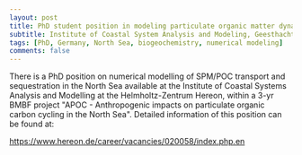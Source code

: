 ```yaml
---
layout: post
title: PhD student position in modeling particulate organic matter dynamics in the North Sea
subtitle: Institute of Coastal System Analysis and Modeling, Geesthacht, Germany
tags: [PhD, Germany, North Sea, biogeochemistry, numerical modeling]
comments: false
---
```


There is a PhD position on numerical modelling of SPM/POC transport and sequestration in the North Sea available at the Institute of Coastal Systems Analysis and Modelling at the Helmholtz-Zentrum Hereon, within a 3-yr BMBF project "APOC - Anthropogenic impacts on particulate organic carbon cycling in the North Sea". Detailed information of this position can be found at:

<https://www.hereon.de/career/vacancies/020058/index.php.en>